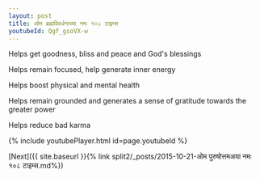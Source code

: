```yaml
---
layout: post
title: ओम ब्रह्मविवर्धनाच्या नमः १०८ टाइम्स
youtubeId: Qgf_gsoVX-w
---
```

 
 
Helps get goodness, bliss and peace and God's blessings
 
Helps remain focused, help generate inner energy 
 
Helps boost physical and mental health 
 
Helps remain grounded and generates a sense of gratitude towards the greater power 
 
Helps reduce bad karma
 
 
 
 


{% include youtubePlayer.html id=page.youtubeId %}
 
[Next]({{ site.baseurl }}{% link  split2/_posts/2015-10-21-ओम पुरुषोत्तमअया नमः १०८ टाइम्स.md%})
 
